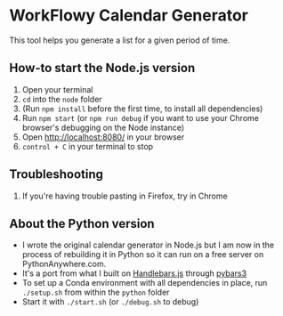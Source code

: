 # WorkFlowy Calendar Generator
This tool helps you generate a list for a given period of time.

## How-to start the Node.js version
1. Open your terminal
1. `cd` into the `node` folder
1. (Run `npm install` before the first time, to install all dependencies)
1. Run `npm start` (or `npm run debug` if you want to use your Chrome browser's debugging on the Node instance)
1. Open [http://localhost:8080/](http://localhost:8080/) in your browser
1. `control + C` in your terminal to stop

## Troubleshooting
1. If you're having trouble pasting in Firefox, try in Chrome

## About the Python version
* I wrote the original calendar generator in Node.js but I am now in the process of rebuilding it in Python so it can run on a free server on PythonAnywhere.com.
* It's a port from what I built on [Handlebars.js](https://handlebarsjs.com/) through [pybars3](https://github.com/wbond/pybars3#readme)
* To set up a Conda environment with all dependencies in place, run `./setup.sh` from within the `python` folder
* Start it with `./start.sh` (or `./debug.sh` to debug)
